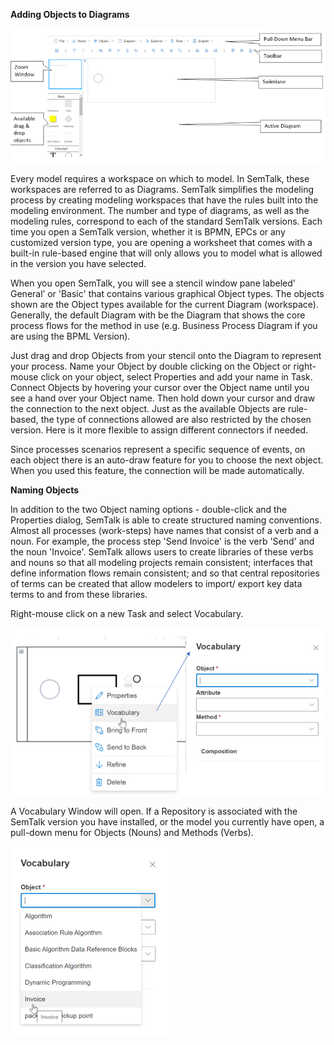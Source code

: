 **Adding Objects to Diagrams**

![](https://github.com/SemTalkOnline/SemTalkOnline/blob/WebSite/images/SemTalk%20UI.png)

Every model requires a workspace on which to model. In SemTalk, these workspaces are referred to as Diagrams. SemTalk simplifies the modeling process by creating modeling workspaces that have the rules built into the modeling environment. The number and type of diagrams, as well as the modeling rules, correspond to each of the standard SemTalk versions.  Each time you open a SemTalk version, whether it is BPMN, EPCs or any customized version type, you are opening a worksheet that comes with a built-in rule-based engine that will only allows you to model what is allowed in the version you have selected.  

When you open SemTalk, you will see a stencil window pane labeled’ General’ or 'Basic' that contains various graphical Object types. The objects shown are the Object types available for the current Diagram (workspace). Generally, the default Diagram with be the Diagram that shows the core process flows for the method in use (e.g. Business Process Diagram if you are using the BPML Version).  
 
Just drag and drop Objects from your stencil onto the Diagram to represent your process. Name your Object by double clicking on the Object or right-mouse click on your object, select Properties and add your name in Task. Connect Objects by hovering your cursor over the Object name until you see a hand over your Object name. Then hold down your cursor and draw the connection to the next object. Just as the available Objects are rule-based, the type of connections allowed are also restricted by the chosen version. Here is it more flexible to assign different connectors if needed. 

Since processes scenarios represent a specific sequence of events, on each object there is an auto-draw feature for you to choose the next object. When you used this feature, the connection will be made automatically.

**Naming Objects**

In addition to the two Object naming options - double-click and the Properties dialog, SemTalk is able to create structured naming conventions. Almost all processes (work-steps) have names that consist of a verb and a noun. For example, the process step 'Send Invoice' is the verb 'Send' and the noun 'Invoice'. SemTalk allows users to create libraries of these verbs and nouns so that all modeling projects remain consistent; interfaces that define information flows remain consistent; and so that central repositories of terms can be created that allow modelers to import/ export key data terms to and from these libraries.

Right-mouse click on a new Task and select Vocabulary.

![](https://github.com/SemTalkOnline/SemTalkOnline/blob/WebSite/images/Vocabulary_2.png)

A Vocabulary Window will open. If a Repository is associated with the SemTalk version you have installed, or the model you currently have open, a pull-down menu for Objects (Nouns) and Methods (Verbs).

![](https://github.com/SemTalkOnline/SemTalkOnline/blob/WebSite/images/Vocabulary_4.png)










